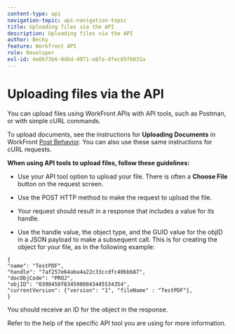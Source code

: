 ```yaml
---
content-type: api
navigation-topic: api-navigation-topic
title: Uploading files via the API
description: Uploading files via the API
author: Becky
feature: Workfront API
role: Developer
exl-id: 4e0b73b6-0d6d-4971-a87a-dfec85fb031a
---
```

# Uploading files via the API

You can upload files using WorkFront APIs with API tools, such as Postman, or with simple cURL commands.

To upload documents, see the instructions for **Uploading Documents** in WorkFront [Post Behavior](/help/quicksilver/wf-api/general/api-basics.md#post-behavior). You can also use these same instructions for cURL requests.

**When using API tools to upload files, follow these guidelines:**

* Use your API tool option to upload your file. There is often a **Choose File** button on the request screen. 

* Use the POST HTTP method to make the request to upload the file. 

* Your request should result in a response that includes a value for its handle. 

* Use the handle value, the object type, and the GUID value for the objID in a JSON payload to make a subsequent call. This is for creating the object for your file, as in the following example:

```
{
"name": "TestPDF",
"handle": "7af257e64aba4a22c33ccdfc40bbb87",
"docObjCode": "PROJ",
"objID": "0398450f8345980843445534354",
"currentVersion": {"version": "1", "fileName" : "TestPDF"},
}
```     
        
You should receive an ID for the object in the response.

Refer to the help of the specific API tool you are using for more information.
